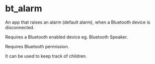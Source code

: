 # bt_alarm

An app that raises an alarm (default alarm), when a Bluetooth device is disconnected.


Requires a Bluetooth enabled device eg. Bluetooth Speaker.


Requires Bluetooth permission.


It can be used to keep track of children.
